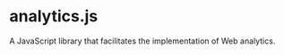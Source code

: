 analytics.js
============

A JavaScript library that facilitates the implementation of Web analytics.
